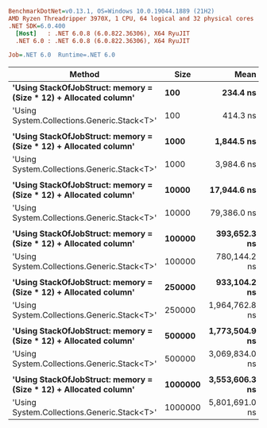 ``` ini

BenchmarkDotNet=v0.13.1, OS=Windows 10.0.19044.1889 (21H2)
AMD Ryzen Threadripper 3970X, 1 CPU, 64 logical and 32 physical cores
.NET SDK=6.0.400
  [Host]   : .NET 6.0.8 (6.0.822.36306), X64 RyuJIT
  .NET 6.0 : .NET 6.0.8 (6.0.822.36306), X64 RyuJIT

Job=.NET 6.0  Runtime=.NET 6.0  

```
|                                                            Method |    Size |           Mean |        Error |       StdDev | Ratio |    Gen 0 |    Gen 1 |    Gen 2 |    Allocated |
|------------------------------------------------------------------ |-------- |---------------:|-------------:|-------------:|------:|---------:|---------:|---------:|-------------:|
| **&#39;Using StackOfJobStruct: memory = (Size * 12) + Allocated column&#39;** |     **100** |       **234.4 ns** |      **1.64 ns** |      **1.37 ns** |  **0.57** |        **-** |        **-** |        **-** |            **-** |
|                       &#39;Using System.Collections.Generic.Stack&lt;T&gt;&#39; |     100 |       414.3 ns |      3.51 ns |      3.11 ns |  1.00 |   0.1979 |   0.0010 |        - |      1,656 B |
|                                                                   |         |                |              |              |       |          |          |          |              |
| **&#39;Using StackOfJobStruct: memory = (Size * 12) + Allocated column&#39;** |    **1000** |     **1,844.5 ns** |     **15.90 ns** |     **13.27 ns** |  **0.46** |        **-** |        **-** |        **-** |            **-** |
|                       &#39;Using System.Collections.Generic.Stack&lt;T&gt;&#39; |    1000 |     3,984.6 ns |     51.10 ns |     47.80 ns |  1.00 |   1.9150 |   0.0992 |        - |     16,056 B |
|                                                                   |         |                |              |              |       |          |          |          |              |
| **&#39;Using StackOfJobStruct: memory = (Size * 12) + Allocated column&#39;** |   **10000** |    **17,944.6 ns** |    **112.23 ns** |    **104.98 ns** |  **0.23** |        **-** |        **-** |        **-** |            **-** |
|                       &#39;Using System.Collections.Generic.Stack&lt;T&gt;&#39; |   10000 |    79,386.0 ns |  1,573.58 ns |  1,683.71 ns |  1.00 |  49.9268 |  49.9268 |  49.9268 |    160,073 B |
|                                                                   |         |                |              |              |       |          |          |          |              |
| **&#39;Using StackOfJobStruct: memory = (Size * 12) + Allocated column&#39;** |  **100000** |   **393,652.3 ns** |  **2,276.58 ns** |  **1,901.05 ns** |  **0.50** |        **-** |        **-** |        **-** |            **-** |
|                       &#39;Using System.Collections.Generic.Stack&lt;T&gt;&#39; |  100000 |   780,144.2 ns |  7,387.57 ns |  6,548.89 ns |  1.00 | 499.0234 | 499.0234 | 499.0234 |  1,600,224 B |
|                                                                   |         |                |              |              |       |          |          |          |              |
| **&#39;Using StackOfJobStruct: memory = (Size * 12) + Allocated column&#39;** |  **250000** |   **933,104.2 ns** |  **6,734.40 ns** |  **6,299.36 ns** |  **0.48** |        **-** |        **-** |        **-** |          **1 B** |
|                       &#39;Using System.Collections.Generic.Stack&lt;T&gt;&#39; |  250000 | 1,964,762.8 ns | 38,872.17 ns | 46,274.55 ns |  1.00 | 996.0938 | 996.0938 | 996.0938 |  4,000,393 B |
|                                                                   |         |                |              |              |       |          |          |          |              |
| **&#39;Using StackOfJobStruct: memory = (Size * 12) + Allocated column&#39;** |  **500000** | **1,773,504.9 ns** |  **8,516.49 ns** |  **7,966.33 ns** |  **0.58** |        **-** |        **-** |        **-** |          **1 B** |
|                       &#39;Using System.Collections.Generic.Stack&lt;T&gt;&#39; |  500000 | 3,069,834.0 ns | 46,839.78 ns | 43,813.96 ns |  1.00 | 265.6250 | 265.6250 | 265.6250 |  8,000,141 B |
|                                                                   |         |                |              |              |       |          |          |          |              |
| **&#39;Using StackOfJobStruct: memory = (Size * 12) + Allocated column&#39;** | **1000000** | **3,553,606.3 ns** | **35,840.88 ns** | **33,525.58 ns** |  **0.61** |        **-** |        **-** |        **-** |          **2 B** |
|                       &#39;Using System.Collections.Generic.Stack&lt;T&gt;&#39; | 1000000 | 5,801,691.0 ns | 76,822.63 ns | 71,859.93 ns |  1.00 | 273.4375 | 273.4375 | 273.4375 | 16,000,145 B |

